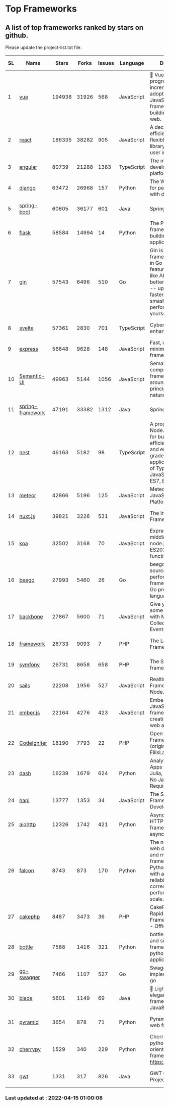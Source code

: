 # Top Frameworks
## A list of top frameworks ranked by stars on github.  
Please update the project-list.txt file.

| SL| Name  | Stars| Forks| Issues | Language | Description | Last Commit |
| --| ------| -----| ---- | ------ | -------- | ----------- | ----------- |
| 1 | [vue](https://github.com/vuejs/vue) | 194938 | 31926 | 568 | JavaScript | 🖖 Vue.js is a progressive, incrementally-adoptable JavaScript framework for building UI on the web. | 2022-02-22 18:38:12 |
| 2 | [react](https://github.com/facebook/react) | 186335 | 38282 | 905 | JavaScript | A declarative, efficient, and flexible JavaScript library for building user interfaces. | 2022-04-14 16:30:04 |
| 3 | [angular](https://github.com/angular/angular) | 80739 | 21288 | 1383 | TypeScript | The modern web developer’s platform | 2022-04-14 23:30:03 |
| 4 | [django](https://github.com/django/django) | 63472 | 26968 | 157 | Python | The Web framework for perfectionists with deadlines. | 2022-04-14 10:38:31 |
| 5 | [spring-boot](https://github.com/spring-projects/spring-boot) | 60605 | 36177 | 601 | Java | Spring Boot | 2022-04-14 19:41:20 |
| 6 | [flask](https://github.com/pallets/flask) | 58584 | 14994 | 14 | Python | The Python micro framework for building web applications. | 2022-04-08 18:06:32 |
| 7 | [gin](https://github.com/gin-gonic/gin) | 57543 | 6496 | 510 | Go | Gin is a HTTP web framework written in Go (Golang). It features a Martini-like API with much better performance -- up to 40 times faster. If you need smashing performance, get yourself some Gin. | 2022-03-29 06:03:54 |
| 8 | [svelte](https://github.com/sveltejs/svelte) | 57361 | 2830 | 701 | TypeScript | Cybernetically enhanced web apps | 2022-04-14 14:31:03 |
| 9 | [express](https://github.com/expressjs/express) | 56648 | 9628 | 148 | JavaScript | Fast, unopinionated, minimalist web framework for node. | 2022-03-21 02:59:20 |
| 10 | [Semantic-UI](https://github.com/Semantic-Org/Semantic-UI) | 49963 | 5144 | 1056 | JavaScript | Semantic is a UI component framework based around useful principles from natural language. | 2018-10-21 20:59:02 |
| 11 | [spring-framework](https://github.com/spring-projects/spring-framework) | 47191 | 33382 | 1312 | Java | Spring Framework | 2022-04-14 13:11:48 |
| 12 | [nest](https://github.com/nestjs/nest) | 46163 | 5182 | 98 | TypeScript | A progressive Node.js framework for building efficient, scalable, and enterprise-grade server-side applications on top of TypeScript & JavaScript (ES6, ES7, ES8) 🚀 | 2022-04-11 06:22:47 |
| 13 | [meteor](https://github.com/meteor/meteor) | 42866 | 5196 | 125 | JavaScript | Meteor, the JavaScript App Platform | 2022-04-11 18:03:52 |
| 14 | [nuxt.js](https://github.com/nuxt/nuxt.js) | 39821 | 3226 | 531 | JavaScript | The Intuitive Vue(2) Framework | 2021-12-17 13:20:07 |
| 15 | [koa](https://github.com/koajs/koa) | 32502 | 3168 | 70 | JavaScript | Expressive middleware for node.js using ES2017 async functions | 2022-04-06 16:09:57 |
| 16 | [beego](https://github.com/beego/beego) | 27993 | 5460 | 26 | Go | beego is an open-source, high-performance web framework for the Go programming language. | 2022-04-13 14:16:01 |
| 17 | [backbone](https://github.com/jashkenas/backbone) | 27867 | 5600 | 71 | JavaScript | Give your JS App some Backbone with Models, Views, Collections, and Events | 2022-02-26 00:31:21 |
| 18 | [framework](https://github.com/laravel/framework) | 26733 | 9093 | 7 | PHP | The Laravel Framework. | 2022-04-14 18:35:06 |
| 19 | [symfony](https://github.com/symfony/symfony) | 26731 | 8658 | 658 | PHP | The Symfony PHP framework | 2022-04-14 15:44:50 |
| 20 | [sails](https://github.com/balderdashy/sails) | 22208 | 1956 | 527 | JavaScript | Realtime MVC Framework for Node.js | 2022-03-19 01:23:36 |
| 21 | [ember.js](https://github.com/emberjs/ember.js) | 22164 | 4276 | 423 | JavaScript | Ember.js - A JavaScript framework for creating ambitious web applications | 2022-04-13 21:16:51 |
| 22 | [CodeIgniter](https://github.com/bcit-ci/CodeIgniter) | 18190 | 7793 | 22 | PHP | Open Source PHP Framework (originally from EllisLab) | 2022-03-03 13:29:55 |
| 23 | [dash](https://github.com/plotly/dash) | 16239 | 1679 | 624 | Python | Analytical Web Apps for Python, R, Julia, and Jupyter. No JavaScript Required. | 2022-04-14 15:30:25 |
| 24 | [hapi](https://github.com/hapijs/hapi) | 13777 | 1353 | 34 | JavaScript | The Simple, Secure Framework Developers Trust | 2022-03-02 14:32:29 |
| 25 | [aiohttp](https://github.com/aio-libs/aiohttp) | 12326 | 1742 | 421 | Python | Asynchronous HTTP client/server framework for asyncio and Python | 2022-04-14 17:36:54 |
| 26 | [falcon](https://github.com/falconry/falcon) | 8743 | 873 | 170 | Python | The no-nonsense web data plane API and microservices framework for Python developers, with a focus on reliability, correctness, and performance at scale. | 2022-04-09 10:56:54 |
| 27 | [cakephp](https://github.com/cakephp/cakephp) | 8487 | 3473 | 36 | PHP | CakePHP: The Rapid Development Framework for PHP - Official Repository | 2022-04-13 14:20:14 |
| 28 | [bottle](https://github.com/bottlepy/bottle) | 7588 | 1416 | 321 | Python | bottle.py is a fast and simple micro-framework for python web-applications. | 2022-03-01 21:05:57 |
| 29 | [go-swagger](https://github.com/go-swagger/go-swagger) | 7466 | 1107 | 527 | Go | Swagger 2.0 implementation for go | 2022-03-30 21:17:16 |
| 30 | [blade](https://github.com/lets-blade/blade) | 5601 | 1149 | 69 | Java | :rocket: Lightning fast and elegant mvc framework for Java8 | 2020-03-22 13:39:23 |
| 31 | [pyramid](https://github.com/Pylons/pyramid) | 3654 | 878 | 71 | Python | Pyramid - A Python web framework | 2022-03-13 22:49:13 |
| 32 | [cherrypy](https://github.com/cherrypy/cherrypy) | 1529 | 340 | 229 | Python | CherryPy is a pythonic, object-oriented HTTP framework.      https://cherrypy.dev | 2022-03-13 22:31:07 |
| 33 | [gwt](https://github.com/gwtproject/gwt) | 1331 | 317 | 826 | Java | GWT Open Source Project | 2022-02-10 23:35:12 |

### Last updated at : 2022-04-15 01:00:08
